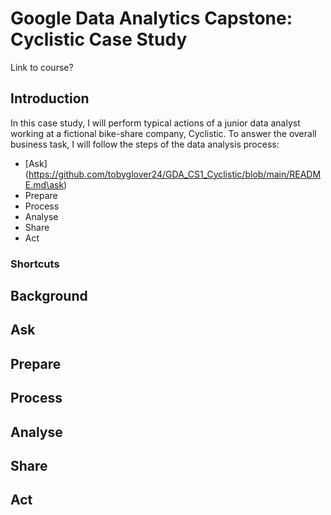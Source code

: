 # Google Data Analytics Capstone: Cyclistic Case Study

Link to course?

## Introduction
In this case study, I will perform typical actions of a junior data analyst working at a fictional bike-share company, Cyclistic. To answer the overall business task, I will follow the steps of the data analysis process:

* [Ask] (https://github.com/tobyglover24/GDA_CS1_Cyclistic/blob/main/README.md\ask)
* Prepare
* Process
* Analyse
* Share
* Act

### Shortcuts


## Background



## Ask


## Prepare


## Process

## Analyse

## Share

## Act
